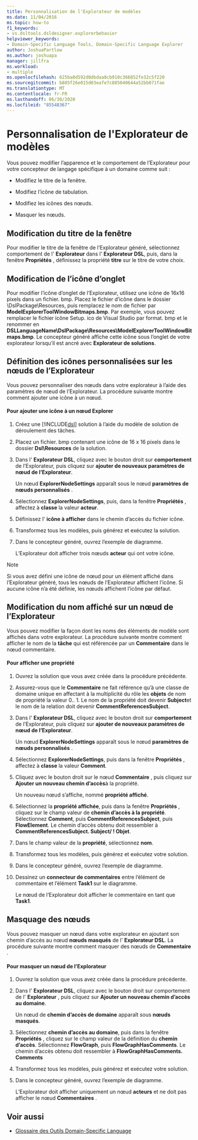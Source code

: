 ```yaml
---
title: Personnalisation de l'Explorateur de modèles
ms.date: 11/04/2016
ms.topic: how-to
f1_keywords:
- vs.dsltools.dsldesigner.explorerbehavior
helpviewer_keywords:
- Domain-Specific Language Tools, Domain-Specific Language Explorer
author: JoshuaPartlow
ms.author: joshuapa
manager: jillfra
ms.workload:
- multiple
ms.openlocfilehash: 625ba0d592d0dbdaa8cb910c366852fe32c5f220
ms.sourcegitcommit: b885f26e015d03eafe7c885040644a52bb071fae
ms.translationtype: MT
ms.contentlocale: fr-FR
ms.lasthandoff: 06/30/2020
ms.locfileid: "85548367"
---
```

# <a name="customizing-the-model-explorer"></a>Personnalisation de l'Explorateur de modèles
Vous pouvez modifier l’apparence et le comportement de l’Explorateur pour votre concepteur de langage spécifique à un domaine comme suit :

- Modifiez le titre de la fenêtre.

- Modifiez l’icône de tabulation.

- Modifiez les icônes des nœuds.

- Masquer les nœuds.

## <a name="changing-the-window-title"></a>Modification du titre de la fenêtre
 Pour modifier le titre de la fenêtre de l’Explorateur généré, sélectionnez comportement de l' **Explorateur** dans l' **Explorateur DSL**, puis, dans la fenêtre **Propriétés** , définissez la propriété **titre** sur le titre de votre choix.

## <a name="changing-the-tab-icon"></a>Modification de l’icône d’onglet
 Pour modifier l’icône d’onglet de l’Explorateur, utilisez une icône de 16x16 pixels dans un fichier. bmp. Placez le fichier d’icône dans le dossier \DslPackage\Resources\, puis remplacez le nom de fichier par **ModelExplorerToolWindowBitmaps.bmp**. Par exemple, vous pouvez remplacer le fichier icône Setup. ico de Visual Studio par format. bmp et le renommer en **DSLLanguageName\DslPackage\Resources\ModelExplorerToolWindowBitmaps.bmp**. Le concepteur généré affiche cette icône sous l’onglet de votre explorateur lorsqu’il est ancré avec **Explorateur de solutions**.

## <a name="setting-custom-icons-on-explorer-nodes"></a>Définition des icônes personnalisées sur les nœuds de l’Explorateur
 Vous pouvez personnaliser des nœuds dans votre explorateur à l’aide des paramètres de nœud de l’Explorateur. La procédure suivante montre comment ajouter une icône à un nœud.

#### <a name="to-add-an-icon-to-an-explorer-node"></a>Pour ajouter une icône à un nœud Explorer

1. Créez une [!INCLUDE[dsl](../modeling/includes/dsl_md.md)] solution à l’aide du modèle de solution de déroulement des tâches.

2. Placez un fichier. bmp contenant une icône de 16 x 16 pixels dans le dossier **Dsl\Resources** de la solution.

3. Dans l' **Explorateur DSL**, cliquez avec le bouton droit sur **comportement** de l’Explorateur, puis cliquez sur **ajouter de nouveaux paramètres de nœud de l’Explorateur**.

    Un nœud **ExplorerNodeSettings** apparaît sous le nœud **paramètres de nœuds personnalisés** .

4. Sélectionnez **ExplorerNodeSettings**, puis, dans la fenêtre **Propriétés** , affectez à **classe** la valeur **acteur**.

5. Définissez l' **icône à afficher** dans le chemin d’accès du fichier icône.

6. Transformez tous les modèles, puis générez et exécutez la solution.

7. Dans le concepteur généré, ouvrez l’exemple de diagramme.

    L’Explorateur doit afficher trois nœuds **acteur** qui ont votre icône.

> [!NOTE]
> Si vous avez défini une icône de nœud pour un élément affiché dans l’Explorateur généré, tous les nœuds de l’Explorateur affichent l’icône. Si aucune icône n’a été définie, les nœuds affichent l’icône par défaut.

## <a name="changing-the-name-displayed-on-an-explorer-node"></a>Modification du nom affiché sur un nœud de l’Explorateur
 Vous pouvez modifier la façon dont les noms des éléments de modèle sont affichés dans votre explorateur. La procédure suivante montre comment afficher le nom de la **tâche** qui est référencée par un **Commentaire** dans le nœud commentaire.

#### <a name="to-display-a-property"></a>Pour afficher une propriété

1. Ouvrez la solution que vous avez créée dans la procédure précédente.

2. Assurez-vous que le **Commentaire** ne fait référence qu’à une classe de domaine unique en affectant à la multiplicité du rôle les **objets** de nom de propriété la valeur 0.. 1. Le nom de la propriété doit devenir **Subject**et le nom de la relation doit devenir **CommentReferencesSubject**.

3. Dans l' **Explorateur DSL**, cliquez avec le bouton droit sur **comportement** de l’Explorateur, puis cliquez sur **ajouter de nouveaux paramètres de nœud de l’Explorateur**.

     Un nœud **ExplorerNodeSettings** apparaît sous le nœud **paramètres de nœuds personnalisés** .

4. Sélectionnez **ExplorerNodeSettings**, puis dans la fenêtre **Propriétés** , affectez à **classe** la valeur **Comment**.

5. Cliquez avec le bouton droit sur le nœud **Commentaire** , puis cliquez sur **Ajouter un nouveau chemin d’accès**à la propriété.

     Un nouveau nœud s’affiche, nommé **propriété affiché**.

6. Sélectionnez la **propriété affichée**, puis dans la fenêtre **Propriétés** , cliquez sur le champ valeur de **chemin d’accès à la propriété**. Sélectionnez **Comment**, puis **CommentReferencesSubject**, puis **FlowElement**. Le chemin d’accès obtenu doit ressembler à **CommentReferencesSubject. Subject/ ! Objet**.

7. Dans le champ valeur de la **propriété**, sélectionnez **nom**.

8. Transformez tous les modèles, puis générez et exécutez votre solution.

9. Dans le concepteur généré, ouvrez l’exemple de diagramme.

10. Dessinez un **connecteur de commentaires** entre l’élément de commentaire et l’élément **Task1** sur le diagramme.

     Le nœud de l’Explorateur doit afficher le commentaire en tant que **Task1**.

## <a name="hiding-nodes"></a>Masquage des nœuds
 Vous pouvez masquer un nœud dans votre explorateur en ajoutant son chemin d’accès au nœud **nœuds masqués** de l' **Explorateur DSL**. La procédure suivante montre comment masquer des nœuds de **Commentaire** .

#### <a name="to-hide-an-explorer-node"></a>Pour masquer un nœud de l’Explorateur

1. Ouvrez la solution que vous avez créée dans la procédure précédente.

2. Dans l' **Explorateur DSL**, cliquez avec le bouton droit sur comportement de l' **Explorateur** , puis cliquez sur **Ajouter un nouveau chemin d’accès au domaine**.

     Un nœud de **chemin d’accès de domaine** apparaît sous **nœuds masqués**.

3. Sélectionnez **chemin d’accès au domaine**, puis dans la fenêtre **Propriétés** , cliquez sur le champ valeur de la définition du **chemin d’accès**. Sélectionnez **FlowGraph**, puis **FlowGraphHasComments**. Le chemin d’accès obtenu doit ressembler à **FlowGraphHasComments. Comments**

4. Transformez tous les modèles, puis générez et exécutez votre solution.

5. Dans le concepteur généré, ouvrez l’exemple de diagramme.

     L’Explorateur doit afficher uniquement un nœud **acteurs** et ne doit pas afficher le nœud **Commentaires** .

## <a name="see-also"></a>Voir aussi

- [Glossaire des Outils Domain-Specific Language](https://msdn.microsoft.com/ca5e84cb-a315-465c-be24-76aa3df276aa)
